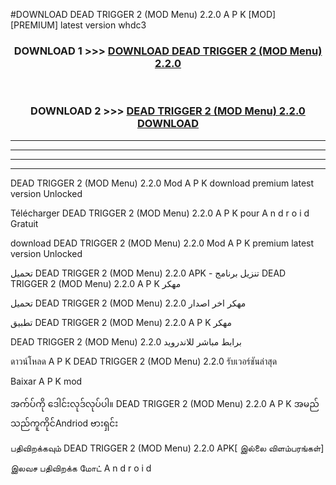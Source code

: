 #DOWNLOAD DEAD TRIGGER 2 (MOD Menu) 2.2.0 A P K [MOD] [PREMIUM] latest version whdc3



<div align="center">

<h3>DOWNLOAD 1 >>> <a href="https://teeasianyam.web.app?sq=DEAD TRIGGER 2 (MOD Menu) 2.2.0">DOWNLOAD DEAD TRIGGER 2 (MOD Menu) 2.2.0 </a></h3><br>

<h3>DOWNLOAD 2 >>> <a href="https://teeasianyam.web.app?sq=DEAD TRIGGER 2 (MOD Menu) 2.2.0 ">DEAD TRIGGER 2 (MOD Menu) 2.2.0  DOWNLOAD </a></h3>

</div>


----------------------------------------------------------

----------------------------------------------------------

----------------------------------------------------------

----------------------------------------------------------


DEAD TRIGGER 2 (MOD Menu) 2.2.0  Mod A P K download premium latest version Unlocked

Télécharger DEAD TRIGGER 2 (MOD Menu) 2.2.0  A P K pour A n d r o i d Gratuit

download DEAD TRIGGER 2 (MOD Menu) 2.2.0  Mod A P K premium latest version Unlocked

تحميل DEAD TRIGGER 2 (MOD Menu) 2.2.0  APK - تنزيل برنامج DEAD TRIGGER 2 (MOD Menu) 2.2.0  A P K مهكر

تحميل DEAD TRIGGER 2 (MOD Menu) 2.2.0  مهكر اخر اصدار

تطبيق DEAD TRIGGER 2 (MOD Menu) 2.2.0  A P K مهكر

DEAD TRIGGER 2 (MOD Menu) 2.2.0  برابط مباشر للاندرويد

ดาวน์โหลด A P K DEAD TRIGGER 2 (MOD Menu) 2.2.0  รับเวอร์ชันล่าสุด

Baixar A P K mod

အက်ပ်ကို ဒေါင်းလုဒ်လုပ်ပါ။ DEAD TRIGGER 2 (MOD Menu) 2.2.0  A P K အမည်သည်ကူကိုင်Andriod ဗားရှင်း

பதிவிறக்கவும் DEAD TRIGGER 2 (MOD Menu) 2.2.0  APK[ இல்லை விளம்பரங்கள்] 
 
இலவச பதிவிறக்க மோட் A n d r o i d



